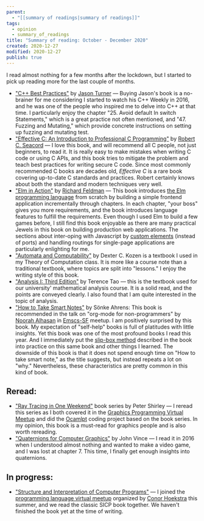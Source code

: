 ```yaml
---
parent:
  - "[[summary of readings|summary of readings]]"
tags:
  - opinion
  - summary_of_readings
title: "Summary of reading: October - December 2020"
created: 2020-12-27
modified: 2020-12-27
publish: true
---
```

I read almost nothing for a few months after the lockdown, but I started to pick up reading more for the last couple of months.
- ["C++ Best Practices"](https://leanpub.com/cppbestpractices) by [Jason Turner](https://twitter.com/lefticus) — Buying Jason's book is a no-brainer for me considering I started to watch his C++ Weekly in 2016, and he was one of the people who inspired me to delve into C++ at that time. I particularly enjoy the chapter "25. Avoid default In switch Statements," which is a great practice not often mentioned, and "47. Fuzzing and Mutating," which provide concrete instructions on setting up fuzzing and mutating test.
- ["Effective C: An Introduction to Professional C Programming"](https://nostarch.com/Effective_C) by [Robert C. Seacord](https://twitter.com/RCS) — I love this book, and will recommend all C people, not just beginners, to read it. It is really easy to make mistakes when writing C code or using C APIs, and this book tries to mitigate the problem and teach best practices for writing secure C code. Since most commonly recommended C books are decades old, _Effective C_ is a rare book covering up-to-date C standards and practices. Robert certainly knows about both the standard and modern techniques very well.
- ["Elm in Action"](https://www.manning.com/books/elm-in-action) by [Richard Feldman](https://twitter.com/rtfeldman) — This book introduces [the Elm programming language](https://elm-lang.org/) from scratch by building a simple frontend application incrementally through chapters. In each chapter, "your boss" gives you more requirements, and the book introduces language features to fulfill the requirements. Even though I used Elm to build a few games before, I still find this book enjoyable as there are many practical Jewels in this book on building production web applications. The sections about inter-oping with Javascript by [custom elements](https://developer.mozilla.org/en-US/docs/Web/Web_Components/Using_custom_elements) (instead of ports) and handling routings for single-page applications are particularly enlighting for me.
- ["Automata and Computability"](https://www.amazon.com/Automata-Computability-Undergraduate-Computer-Science/dp/0387949070#ace-g9766277718) by Dexter C. Kozen is a textbook I used in my Theory of Computation class. It is more like a course note than a traditional textbook, where topics are split into "lessons." I enjoy the writing style of this book.
- ["Analysis I: Third Edition"](https://www.amazon.com/Analysis-Third-Texts-Readings-Mathematics-ebook-dp-B01LFAANIW/dp/B01LFAANIW/ref=mt_other?_encoding=UTF8&me=&qid=) by Terence Tao — this is the textbook used for our university' mathematical analysis course. It is a solid read, and the points are conveyed clearly. I also found that I am quite interested in the topic of analysis.
- ["How to Take Smart Notes"](https://www.amazon.com/dp/1542866502) by Sönke Ahrens: This book is recommended in the talk on "org-mode for non-programmers" by [Noorah Alhasan](http://noorahalhasan.com/) in [Emscs-SF](https://www.meetup.com/Emacs-SF/) meetup. I am positively surprised by this book. My expectation of "self-help" books is full of platitudes with little insights. Yet this book was one of the most profound books I read this year. And I immediately put the [slip-box method](https://en.wikipedia.org/wiki/Zettelkasten) described in the book into practice on this same book and other things I learned. The downside of this book is that it does not spend enough time on "How to take smart note," as the title suggests, but instead repeats a lot on "why." Nevertheless, these characteristics are pretty common in this kind of book.


## Reread:
- ["Ray Tracing in One Weekend"](https://raytracing.github.io/) book series by Peter Shirley — I reread this series as I both covered it in the [Graphics Programming Virtual Meetup](https://www.meetup.com/Graphics-Programming-Virtual-Meetup/) and did the [Ocamlpt](https://github.com/LesleyLai/ocamlpt) coding project based on the book series. In my opinion, this book is a must-read for graphics people and is also worth rereading.
- ["Quaternions for Computer Graphics"](https://www.springer.com/gp/book/9780857297594) by John Vince — I read it in 2016 when I understood almost nothing and wanted to make a video game, and I was lost at chapter 7. This time, I finally get enough insights into quaternions.


## In progress:
- ["Structure and Interpretation of Computer Programs"](https://mitpress.mit.edu/sites/default/files/sicp/index.html) — I joined the [programming language virtual meetup](https://www.meetup.com/Programming-Languages-Toronto-Meetup) organized by [Conor Hoekstra](https://twitter.com/code_report) this summer, and we read the classic SICP book together. We haven't finished the book yet at the time of writing.